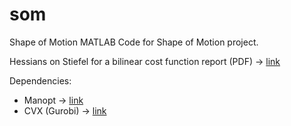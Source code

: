 # som
Shape of Motion
MATLAB Code for Shape of Motion project.

Hessians on Stiefel for a bilinear cost function report (PDF) -> [link](https://drive.google.com/file/d/1jg5BSRPsQMLih3ln2P9feqrpJWpfVzHv/view?usp=share_link)

Dependencies:
- Manopt -> [link](https://www.manopt.org/)
- CVX (Gurobi) -> [link](http://cvxr.com/)
